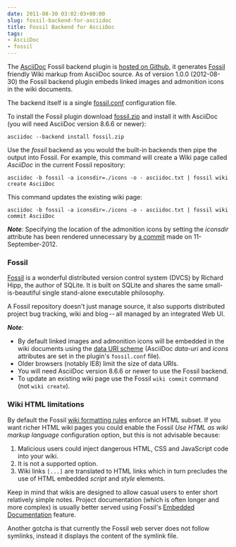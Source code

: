 ```yaml
---
date: 2011-08-30 03:02:03+00:00
slug: fossil-backend-for-asciidoc
title: Fossil Backend for AsciiDoc
tags:
- AsciiDoc
- fossil
---
```



The [AsciiDoc](http://www.methods.co.nz/asciidoc/) Fossil backend plugin is [hosted on Github](https://github.com/srackham/asciidoc-fossil-backend), it generates [Fossil](http://www.fossil-scm.org) friendly Wiki markup from AsciiDoc source.  As of version 1.0.0 (2012-08-30) the Fossil backend plugin embeds linked images and admonition icons in the wiki documents.

<!--more-->

The backend itself is a single [fossil.conf](https://github.com/srackham/asciidoc-fossil-backend/blob/master/fossil.conf) configuration file.

To install the Fossil plugin download [fossil.zip](https://github.com/downloads/srackham/asciidoc-fossil-backend/fossil.zip) and install it with AsciiDoc (you will need AsciiDoc version 8.6.6 or newer):
    
    asciidoc --backend install fossil.zip


 

Use the _fossil_ backend as you would the built-in backends then pipe the output into Fossil. For example, this command will create a Wiki page called _AsciiDoc_ in the current Fossil repository:
    
    asciidoc -b fossil -a iconsdir=./icons -o - asciidoc.txt | fossil wiki create AsciiDoc


 

This command updates the existing wiki page:
    
    asciidoc -b fossil -a iconsdir=./icons -o - asciidoc.txt | fossil wiki commit AsciiDoc


 


**_Note_**:
Specifying the location of the admonition icons by setting the _iconsdir_ attribute has been rendered unnecessary by [a commit](https://code.google.com/p/asciidoc/source/detail?r=dd07b38888fdfe8cd80d18f12aa7d21e3dd11eb6) made on 11-September-2012.
 


### Fossil

[Fossil](http://www.fossil-scm.org) is a wonderful distributed version control system (DVCS) by Richard Hipp, the author of SQLite. It is built on SQLite and shares the same small-is-beautiful single stand-alone executable philosophy.

A Fossil repository doesn't just manage source, it also supports distributed project bug tracking, wiki and blog -- all managed by an integrated Web UI.

 


**_Note_**:

  * By default linked images and admonition icons will be embedded in the wiki documents using the [data URI scheme](https://en.wikipedia.org/wiki/Data_URI_scheme) (AsciiDoc _data-uri_ and _icons_ attributes are set in the plugin's `fossil.conf` file). 
  * Older browsers (notably IE8) limit the size of data URIs. 
  * You will need AsciiDoc version 8.6.6 or newer to use the Fossil backend. 
  * To update an existing wiki page use the Fossil `wiki commit` command (not `wiki create`). 
 


### Wiki HTML limitations

By default the Fossil [wiki formatting rules](http://fossil-scm.org/xfer/wiki_rules) enforce an HTML subset. If you want richer HTML wiki pages you could enable the Fossil _Use HTML as wiki markup language_ configuration option, but this is not advisable because:

  1. Malicious users could inject dangerous HTML, CSS and JavaScript code into your wiki. 
  2. It is not a supported option. 
  3. Wiki links `[...]` are translated to HTML links which in turn precludes the use of HTML embedded _script_ and _style_ elements. 

Keep in mind that wikis are designed  to allow casual users to enter short relatively simple notes. Project documentation (which is often longer and more complex) is usually better served using Fossil's [Embedded Documentation](http://www.fossil-scm.org/index.html/doc/tip/www/embeddeddoc.wiki) feature.

Another gotcha is that currently the Fossil web server does not follow symlinks, instead it displays the content of the symlink file.


